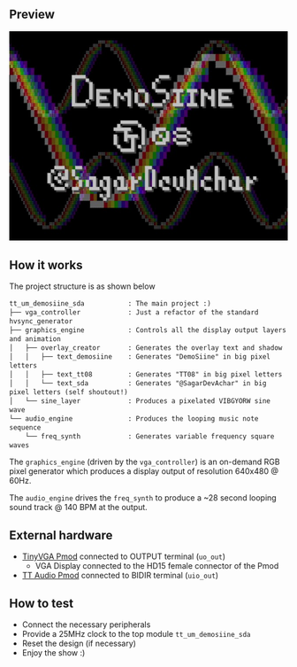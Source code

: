 <!---

This file is used to generate your project datasheet. Please fill in the information below and delete any unused
sections.

You can also include images in this folder and reference them in the markdown. Each image must be less than
512 kb in size, and the combined size of all images must be less than 1 MB.
-->

<!-- Disable this once Input section comes in -->
## Preview

![DemoSiine Output Preview](DemoSiine.jpg)

## How it works

The project structure is as shown below
```
tt_um_demosiine_sda           : The main project :)
├── vga_controller            : Just a refactor of the standard hvsync_generator
├── graphics_engine           : Controls all the display output layers and animation
│   ├── overlay_creator       : Generates the overlay text and shadow
│   │   ├── text_demosiine    : Generates "DemoSiine" in big pixel letters
│   │   ├── text_tt08         : Generates "TT08" in big pixel letters
│   │   └── text_sda          : Generates "@SagarDevAchar" in big pixel letters (self shoutout!)
│   └── sine_layer            : Produces a pixelated VIBGYORW sine wave
└── audio_engine              : Produces the looping music note sequence
    └── freq_synth            : Generates variable frequency square waves
```

<!-- The `graphics_engine` (driven by the `vga_controller`, 640x480 @ 60Hz) is an on-demand RGB display pixel generator whose output can be altered using a few input pins. Previews of the different possible display outputs are provided in the last section of this documentation. -->

The `graphics_engine` (driven by the `vga_controller`) is an on-demand RGB pixel generator which produces a display output of resolution 640x480 @ 60Hz.

The `audio_engine` drives the `freq_synth` to produce a ~28 second looping sound track @ 140 BPM at the output.

## External hardware

- [TinyVGA Pmod](https://github.com/mole99/tiny-vga) connected to OUTPUT terminal (`uo_out`)
    - VGA Display connected to the HD15 female connector of the Pmod
- [TT Audio Pmod](https://github.com/MichaelBell/tt-audio-pmod) connected to BIDIR terminal (`uio_out`)
<!-- - Some switches to the INPUT terminal (`ui_in`) -->

## How to test

- Connect the necessary peripherals
- Provide a 25MHz clock to the top module `tt_um_demosiine_sda`
- Reset the design (if necessary)
- Enjoy the show :)
<!-- - Tweak the inputs to customize your show -->

<!-- ## Input Configurations -->
